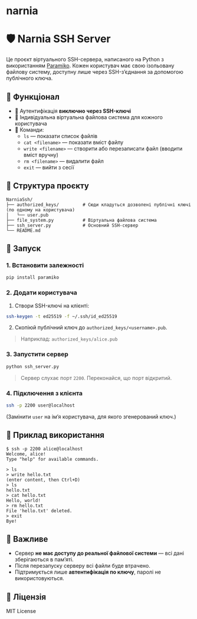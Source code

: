 # narnia
# 🛡️ Narnia SSH Server

Це проєкт віртуального SSH-сервера, написаного на Python з використанням [Paramiko](https://www.paramiko.org/). Кожен користувач має свою ізольовану файлову систему, доступну лише через SSH-зʼєднання за допомогою публічного ключа.

## 🔧 Функціонал

- 🔑 Аутентифікація **виключно через SSH-ключі**
- 👤 Індивідуальна віртуальна файлова система для кожного користувача
- 📄 Команди:
  - `ls` — показати список файлів
  - `cat <filename>` — показати вміст файлу
  - `write <filename>` — створити або перезаписати файл (вводити вміст вручну)
  - `rm <filename>` — видалити файл
  - `exit` — вийти з сесії

## 📁 Структура проєкту

```
NarniaSsh/
├── authorized_keys/         # Сюди кладуться дозволені публічні ключі (по одному на користувача)
│   └── user.pub
├── file_system.py           # Віртуальна файлова система
├── ssh_server.py            # Основний SSH-сервер
└── README.md
```

## 🚀 Запуск

### 1. Встановити залежності

```bash
pip install paramiko
```

### 2. Додати користувача

1. Створи SSH-ключі на клієнті:

```bash
ssh-keygen -t ed25519 -f ~/.ssh/id_ed25519
```

2. Скопіюй публічний ключ до `authorized_keys/<username>.pub`.

> Наприклад: `authorized_keys/alice.pub`

### 3. Запустити сервер

```bash
python ssh_server.py
```

> Сервер слухає порт `2200`. Переконайся, що порт відкритий.

### 4. Підключення з клієнта

```bash
ssh -p 2200 user@localhost
```

(Замінити `user` на ім’я користувача, для якого згенерований ключ.)

## 🧠 Приклад використання

```text
$ ssh -p 2200 alice@localhost
Welcome, alice!
Type "help" for available commands.

> ls
> write hello.txt
(enter content, then Ctrl+D)
> ls
hello.txt
> cat hello.txt
Hello, world!
> rm hello.txt
File 'hello.txt' deleted.
> exit
Bye!
```

## 📌 Важливе

- Сервер **не має доступу до реальної файлової системи** — всі дані зберігаються в памʼяті.
- Після перезапуску серверу всі файли буде втрачено.
- Підтримується лише **автентифікація по ключу**, паролі не використовуються.

## 📜 Ліцензія

MIT License

